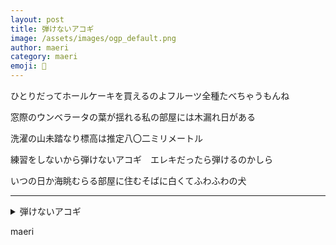 ```yaml
---
layout: post
title: 弾けないアコギ
image: /assets/images/ogp_default.png
author: maeri
category: maeri
emoji: 🍔
---
```


<div class="tanka-area"><div class="tanka">
<p>ひとりだってホールケーキを買えるのよフルーツ全種たべちゃうもんね</p>
<p>窓際のウンベラータの葉が揺れる私の部屋には木漏れ日がある</p>
<p>洗濯の山未踏なり標高は推定八〇二ミリメートル</p>
<p>練習をしないから弾けないアコギ　エレキだったら弾けるのかしら</p>
<p>いつの日か海眺むらる部屋に住むそばに白くてふわふわの犬</p></div></div>

---

<details><summary>弾けないアコギ</summary>
ひとりだってホールケーキを買えるのよフルーツ全種たべちゃうもんね<br />
窓際のウンベラータの葉が揺れる私の部屋には木漏れ日がある<br />
洗濯の山未踏なり標高は推定八〇二ミリメートル<br />
練習をしないから弾けないアコギ　エレキだったら弾けるのかしら<br />
いつの日か海眺むらる部屋に住むそばに白くてふわふわの犬<br />
<br />
</details>

maeri
